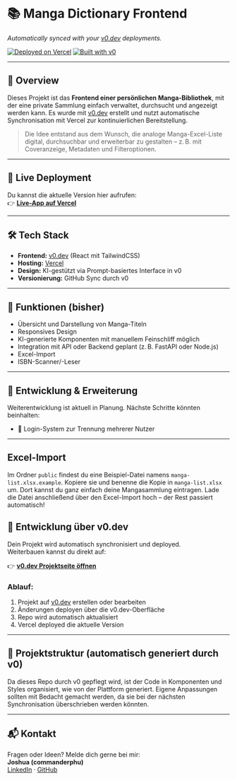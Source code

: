 # 📚 Manga Dictionary Frontend

*Automatically synced with your [v0.dev](https://v0.dev) deployments.*

[![Deployed on Vercel](https://img.shields.io/badge/Deployed%20on-Vercel-black?style=for-the-badge&logo=vercel)](https://vercel.com/commanderphus-projects/v0-manga-dictionary-frontend)  [![Built with v0](https://img.shields.io/badge/Built%20with-v0.dev-black?style=for-the-badge)](https://v0.dev/chat/projects/BMU948SoMYD)

---

## 📝 Overview

Dieses Projekt ist das **Frontend einer persönlichen Manga-Bibliothek**, mit der eine private Sammlung einfach verwaltet, durchsucht und angezeigt werden kann. Es wurde mit [v0.dev](https://v0.dev) erstellt und nutzt automatische Synchronisation mit Vercel zur kontinuierlichen Bereitstellung.

> Die Idee entstand aus dem Wunsch, die analoge Manga-Excel-Liste digital, durchsuchbar und erweiterbar zu gestalten – z. B. mit Coveranzeige, Metadaten und Filteroptionen.

---

## 🚀 Live Deployment

Du kannst die aktuelle Version hier aufrufen:  
👉 **[Live-App auf Vercel](https://vercel.com/commanderphus-projects/v0-manga-dictionary-frontend)**

---

## 🛠️ Tech Stack

- **Frontend:** [v0.dev](https://v0.dev) (React mit TailwindCSS)
- **Hosting:** [Vercel](https://vercel.com)
- **Design:** KI-gestützt via Prompt-basiertes Interface in v0
- **Versionierung:** GitHub Sync durch v0

---

## 🧩 Funktionen (bisher)

- Übersicht und Darstellung von Manga-Titeln
- Responsives Design
- KI-generierte Komponenten mit manuellem Feinschliff möglich
- Integration mit API oder Backend geplant (z. B. FastAPI oder Node.js)
- Excel-Import
- ISBN-Scanner/-Leser

---

## 🧪 Entwicklung & Erweiterung

Weiterentwicklung ist aktuell in Planung. Nächste Schritte könnten beinhalten:


- 🧠 Login-System zur Trennung mehrerer Nutzer

---

## Excel-Import 

Im Ordner `public` findest du eine Beispiel-Datei namens `manga-list.xlsx.example`.
Kopiere sie und benenne die Kopie in `manga-list.xlsx` um.
Dort kannst du ganz einfach deine Mangasammlung eintragen.
Lade die Datei anschließend über den Excel-Import hoch – der Rest passiert automatisch!

## 🧵 Entwicklung über v0.dev

Dein Projekt wird automatisch synchronisiert und deployed.  
Weiterbauen kannst du direkt auf:

👉 **[v0.dev Projektseite öffnen](https://v0.dev/chat/projects/BMU948SoMYD)**

### Ablauf:

1. Projekt auf [v0.dev](https://v0.dev) erstellen oder bearbeiten
2. Änderungen deployen über die v0.dev-Oberfläche
3. Repo wird automatisch aktualisiert
4. Vercel deployed die aktuelle Version

---

## 📂 Projektstruktur (automatisch generiert durch v0)

Da dieses Repo durch v0 gepflegt wird, ist der Code in Komponenten und Styles organisiert, wie von der Plattform generiert. Eigene Anpassungen sollten mit Bedacht gemacht werden, da sie bei der nächsten Synchronisation überschrieben werden könnten.

---

## 📬 Kontakt

Fragen oder Ideen? Melde dich gerne bei mir:  
**Joshua (commanderphu)**  
[LinkedIn](https://www.linkedin.com/in/joshuaphu/) · [GitHub](https://github.com/commanderphu)
